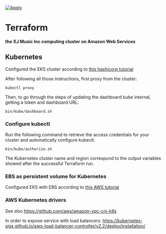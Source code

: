 [![Apply](https://github.com/xjmusic/terraform/actions/workflows/apply.yml/badge.svg?branch=main)](https://github.com/xjmusic/terraform/actions/workflows/apply.yml)

# Terraform

**the XJ Music Inc computing cluster on Amazon Web Services**


## Kubernetes

Configured the EKS cluster according to [this hashicorp tutorial](https://learn.hashicorp.com/tutorials/terraform/eks)

After following all those instructions, first proxy from the cluster:

```shell
kubectl proxy
```

Then, to go through the steps of updating the dashboard kube internal, getting a token and dashboard URL:

```shell
bin/kube/dashboard.sh
```


### Configure kubectl

Run the following command to retrieve the access credentials for your cluster and automatically configure kubectl.

```shell
bin/kube/authorize.sh
```

The Kubernetes cluster name and region correspond to the output variables showed after the successful Terraform run.

### EBS as persistent volume for Kubernetes

Configured EKS with EBS according to [this AWS tutorial](https://aws.amazon.com/premiumsupport/knowledge-center/eks-persistent-storage/)

### AWS Kubernetes drivers

See also https://github.com/aws/amazon-vpc-cni-k8s

In order to expose service with load balancers:
https://kubernetes-sigs.github.io/aws-load-balancer-controller/v2.2/deploy/installation/

